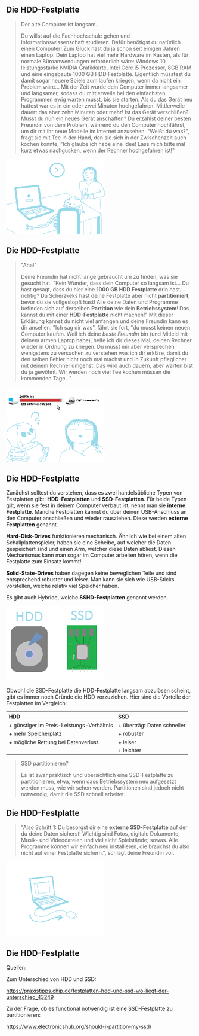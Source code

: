 <!--
link: css/callouts.css
-->
## Die HDD-Festplatte

<!-- class = "callout danger with-title" -->
> Der alte Computer ist langsam...
> 
> Du willst auf die Fachhochschule gehen und Informationswissenschaft studieren. Dafür benötigst du natürlich einen Computer! Zum Glück hast du ja schon seit einigen Jahren einen Laptop. Dein Laptop hat viel mehr Hardware im Kasten, als für normale Büroanwendungen erforderlich wäre: Windows 10, leistungsstarke NVIDIA Grafikkarte, Intel Core i5 Prozessor, 8GB RAM und eine eingebaute 1000 GB HDD Festplatte. Eigentlich müsstest du damit sogar neuere Spiele zum laufen kriegen, wenn da nicht ein Problem wäre... Mit der Zeit wurde dein Computer immer langsamer und langsamer, sodass du mittlerweile bei den einfachsten Programmen ewig warten musst, bis sie starten. Als du das Gerät neu hattest war es in ein oder zwei Minuten hochgefahren. Mittlerweile dauert das aber zehn Minuten oder mehr! Ist das Gerät verschlißen? Musst du nun ein neues Gerät anschaffen? Du erzählst deiner besten Freundin von dem Problem, während du den Computer hochfährst, um dir mit ihr neue Modelle im Internet anzusehen. "Weißt du was?", fragt sie mit Tee in der Hand, den sie sich in der Zwischenzeit auch kochen konnte, "Ich glaube ich habe eine Idee! Lass mich bitte mal kurz etwas nachgucken, wenn der Rechner hochgefahren ist!"

![Geduld beim Hochfahren](bilder/HARDWARE_MR_01.png "Warum ist der Computer so langsam?")

## Die HDD-Festplatte

<!-- class = "callout callout with-title" -->
> "Aha!"
>
> Deine Freundin hat nicht lange gebraucht um zu finden, was sie gesucht hat. "Kein Wunder, dass dein Computer so langsam ist... Du hast gesagt, dass du hier eine **1000 GB HDD Festplatte** drin hast, richtig? Du Scherzkeks hast deine Festplatte aber nicht **partitioniert**, bevor du sie vollgestopft hast! Alle deine Daten und Programme befinden sich auf derselben **Partition** wie dein **Betriebssystem**! Das kannst du mit einer **HDD-Festplatte** nicht machen!" Mit dieser Erklärung kannst du nicht viel anfangen und deine Freundin kann es dir ansehen. "Ich sag dir was", fährt sie fort, "du musst keinen neuen Computer kaufen. Weil ich deine *beste Freundin* bin (und Mitleid mit deinem armen Laptop habe), helfe ich dir dieses Mal, deinen Rechner wieder in Ordnung zu kriegen. Du musst mir aber versprechen wenigstens zu versuchen zu verstehen was ich dir erkläre, damit du den selben Fehler nicht noch mal machst und in Zukunft pfleglicher mit deinem Rechner umgehst. Das wird auch dauern, aber warten bist du ja gewöhnt. Wir werden noch viel Tee kochen müssen die kommenden Tage..."


![Dem Problem auf den Zahn fühlen](bilder/HARDWARE_MR_02.png "Moment mal... Hat sie 'Tage' gesagt?")

## Die HDD-Festplatte

Zunächst solltest du verstehen, dass es zwei handelsübliche Typen von Festplatten gibt: **HDD-Festplatten** und **SSD-Festplatten**. Für beide Typen gilt, wenn sie fest in deinem Computer verbaut ist, nennt man sie **interne Festplatte**. Manche Festplatten kannst du über deinen USB-Anschluss an den Computer anschließen und wieder rausziehen. Diese werden **externe Festplatten** genannt.

**Hard-Disk-Drives** funktionieren mechanisch. Ähnlich wie bei einem alten Schallplattenspieler, haben sie eine Scheibe, auf welcher die Daten gespeichert sind und einen Arm, welcher diese Daten abliest. Diesen Mechanismus kann man sogar im Computer arbeiten hören, wenn die Festplatte zum Einsatz kommt!

**Solid-State-Drives** haben dagegen keine beweglichen Teile und sind entsprechend robuster und leiser. Man kann sie sich wie USB-Sticks vorstellen, welche relativ viel Speicher haben.

Es gibt auch Hybride, welche **SSHD-Festplatten** genannt werden.

![Vergleich HDD und SSD](bilder/HARDWARE_MR_03.png "HDD mit Scheibe und Lesearm. SSD mit Schaltkreisen.")

Obwohl die SSD-Festplatte die HDD-Festplatte langsam abzulösen scheint, gibt es immer noch Gründe die HDD vorzuziehen. Hier sind die Vorteile der Festplatten im Vergleich:

|HDD|SSD|
|:---|:---|
|+ günstiger im Preis-Leistungs-Verhältnis|+ überträgt Daten schneller|
|+ mehr Speicherplatz|+ robuster|
|+ mögliche Rettung bei Datenverlust|+ leiser|
||+ leichter|

<!-- class = "callout tip with-title" -->
> SSD partitionieren?
>
> Es ist zwar praktisch und übersichtlich eine SSD-Festplatte zu partitionieren, etwa, wenn dass Betriebssystem neu aufgesetzt werden muss, wie wir sehen werden. Partitionen sind jedoch nicht notwendig, damit die SSD schnell arbeitet.
## Die HDD-Festplatte
<!-- class = "callout callout" -->
> 
> "Also Schritt 1: Du besorgst dir eine **externe SSD-Festplatte** auf der du deine Daten sicherst! Wichtig sind Fotos, digitale Dokumente, Musik- und Videodateien und vielleicht Spielstände; sowas. Alle Programme können wir einfach neu installieren, die brauchst du also nicht auf einer Festplatte sichern.", schlägt deine Freundin vor. 

![Datensicherung](bilder/HARDWARE_MR_04.png "Die Dauer der Datensicherung hängt davon ab, wie viele Daten du sichern möchtest.")

## Die HDD-Festplatte


Quellen:

Zum Unterschied von HDD und SSD:

https://praxistipps.chip.de/festplatten-hdd-und-ssd-wo-liegt-der-unterschied_43249

Zu der Frage, ob es functional notwendig ist eine SSD-Festplatte zu partitionieren:

https://www.electronicshub.org/should-i-partition-my-ssd/